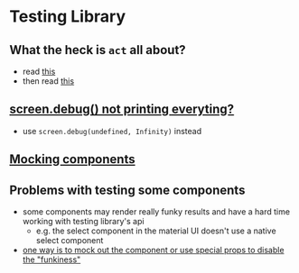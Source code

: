 # Testing Library

## What the heck is `act` all about?

- read [this](https://github.com/threepointone/react-act-examples/blob/master/sync.md)
- then read [this](https://kentcdodds.com/blog/fix-the-not-wrapped-in-act-warning)

## [screen.debug() not printing everyting?](https://github.com/testing-library/react-testing-library/issues/503)

- use `screen.debug(undefined, Infinity)` instead

## [Mocking components](https://ericdcobb.medium.com/advanced-react-component-mocks-with-jest-and-react-testing-library-f1ae8838400b)

## Problems with testing some components

- some components may render really funky results and have a hard time working with testing library's api
  - e.g. the select component in the material UI doesn't use a native select component
- [one way is to mock out the component or use special props to disable the "funkiness"](https://newbedev.com/react-testing-library-on-change-for-material-ui-select-component)
